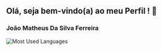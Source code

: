 ## Olá, seja bem-vindo(a) ao meu Perfil ! 👋
### João Matheus Da Silva Ferreira

![Most Used Languages](https://github-readme-stats.vercel.app/api?username=joao3872&theme=chartreuse-dark&show_icons=true)
